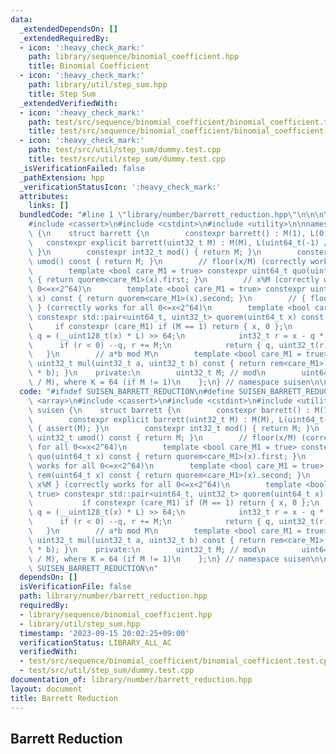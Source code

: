 ```yaml
---
data:
  _extendedDependsOn: []
  _extendedRequiredBy:
  - icon: ':heavy_check_mark:'
    path: library/sequence/binomial_coefficient.hpp
    title: Binomial Coefficient
  - icon: ':heavy_check_mark:'
    path: library/util/step_sum.hpp
    title: Step Sum
  _extendedVerifiedWith:
  - icon: ':heavy_check_mark:'
    path: test/src/sequence/binomial_coefficient/binomial_coefficient.test.cpp
    title: test/src/sequence/binomial_coefficient/binomial_coefficient.test.cpp
  - icon: ':heavy_check_mark:'
    path: test/src/util/step_sum/dummy.test.cpp
    title: test/src/util/step_sum/dummy.test.cpp
  _isVerificationFailed: false
  _pathExtension: hpp
  _verificationStatusIcon: ':heavy_check_mark:'
  attributes:
    links: []
  bundledCode: "#line 1 \"library/number/barrett_reduction.hpp\"\n\n\n\n#include <array>\n\
    #include <cassert>\n#include <cstdint>\n#include <utility>\n\nnamespace suisen\
    \ {\n    struct barrett {\n        constexpr barrett() : M(1), L(0) {}\n     \
    \   constexpr explicit barrett(uint32_t M) : M(M), L(uint64_t(-1) / M + 1) { assert(M);\
    \ }\n        constexpr int32_t mod() { return M; }\n        constexpr uint32_t\
    \ umod() const { return M; }\n        // floor(x/M) (correctly works for all 0<=x<2^64)\n\
    \        template <bool care_M1 = true> constexpr uint64_t quo(uint64_t x) const\
    \ { return quorem<care_M1>(x).first; }\n        // x%M (correctly works for all\
    \ 0<=x<2^64)\n        template <bool care_M1 = true> constexpr uint32_t rem(uint64_t\
    \ x) const { return quorem<care_M1>(x).second; }\n        // { floor(x/M), x%M\
    \ } (correctly works for all 0<=x<2^64)\n        template <bool care_M1 = true>\
    \ constexpr std::pair<uint64_t, uint32_t> quorem(uint64_t x) const {\n       \
    \     if constexpr (care_M1) if (M == 1) return { x, 0 };\n            uint64_t\
    \ q = (__uint128_t(x) * L) >> 64;\n            int32_t r = x - q * M;\n      \
    \      if (r < 0) --q, r += M;\n            return { q, uint32_t(r) };\n     \
    \   }\n        // a*b mod M\n        template <bool care_M1 = true> constexpr\
    \ uint32_t mul(uint32_t a, uint32_t b) const { return rem<care_M1>(uint64_t(a)\
    \ * b); }\n    private:\n        uint32_t M; // mod\n        uint64_t L; // ceil(2^K\
    \ / M), where K = 64 (if M != 1)\n    };\n} // namespace suisen\n\n\n\n"
  code: "#ifndef SUISEN_BARRETT_REDUCTION\n#define SUISEN_BARRETT_REDUCTION\n\n#include\
    \ <array>\n#include <cassert>\n#include <cstdint>\n#include <utility>\n\nnamespace\
    \ suisen {\n    struct barrett {\n        constexpr barrett() : M(1), L(0) {}\n\
    \        constexpr explicit barrett(uint32_t M) : M(M), L(uint64_t(-1) / M + 1)\
    \ { assert(M); }\n        constexpr int32_t mod() { return M; }\n        constexpr\
    \ uint32_t umod() const { return M; }\n        // floor(x/M) (correctly works\
    \ for all 0<=x<2^64)\n        template <bool care_M1 = true> constexpr uint64_t\
    \ quo(uint64_t x) const { return quorem<care_M1>(x).first; }\n        // x%M (correctly\
    \ works for all 0<=x<2^64)\n        template <bool care_M1 = true> constexpr uint32_t\
    \ rem(uint64_t x) const { return quorem<care_M1>(x).second; }\n        // { floor(x/M),\
    \ x%M } (correctly works for all 0<=x<2^64)\n        template <bool care_M1 =\
    \ true> constexpr std::pair<uint64_t, uint32_t> quorem(uint64_t x) const {\n \
    \           if constexpr (care_M1) if (M == 1) return { x, 0 };\n            uint64_t\
    \ q = (__uint128_t(x) * L) >> 64;\n            int32_t r = x - q * M;\n      \
    \      if (r < 0) --q, r += M;\n            return { q, uint32_t(r) };\n     \
    \   }\n        // a*b mod M\n        template <bool care_M1 = true> constexpr\
    \ uint32_t mul(uint32_t a, uint32_t b) const { return rem<care_M1>(uint64_t(a)\
    \ * b); }\n    private:\n        uint32_t M; // mod\n        uint64_t L; // ceil(2^K\
    \ / M), where K = 64 (if M != 1)\n    };\n} // namespace suisen\n\n\n#endif //\
    \ SUISEN_BARRETT_REDUCTION\n"
  dependsOn: []
  isVerificationFile: false
  path: library/number/barrett_reduction.hpp
  requiredBy:
  - library/sequence/binomial_coefficient.hpp
  - library/util/step_sum.hpp
  timestamp: '2023-09-15 20:02:25+09:00'
  verificationStatus: LIBRARY_ALL_AC
  verifiedWith:
  - test/src/sequence/binomial_coefficient/binomial_coefficient.test.cpp
  - test/src/util/step_sum/dummy.test.cpp
documentation_of: library/number/barrett_reduction.hpp
layout: document
title: Barrett Reduction
---
```

## Barrett Reduction
